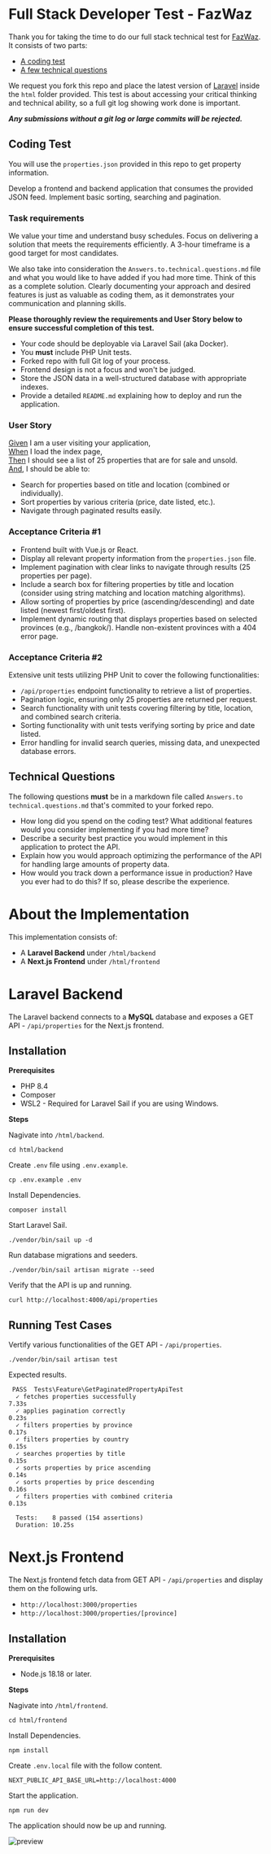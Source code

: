 # Full Stack Developer Test - FazWaz

Thank you for taking the time to do our full stack technical test for [FazWaz](https://www.fazwaz.com). It consists of two parts:

- [A coding test](#coding-test)
- [A few technical questions](#technical-questions)

We request you fork this repo and place the latest version of [Laravel](https://laravel.com/docs/9.x) inside the `html` folder provided. This test is about accessing your critical thinking and technical ability, so a full git log showing work done is important.

**_Any submissions without a git log or large commits will be rejected._**

## Coding Test

You will use the `properties.json` provided in this repo to get property information.

Develop a frontend and backend application that consumes the provided JSON feed. Implement basic sorting, searching and pagination.

### Task requirements

We value your time and understand busy schedules. Focus on delivering a solution that meets the requirements efficiently. A 3-hour timeframe is a good target for most candidates.

We also take into consideration the `Answers.to.technical.questions.md` file and what you would like to have added if you had more time. Think of this as a complete solution. Clearly documenting your approach and desired features is just as valuable as coding them, as it demonstrates your communication and planning skills.

**Please thoroughly review the requirements and User Story below to ensure successful completion of this test.**

- Your code should be deployable via Laravel Sail (aka Docker).
- You **must** include PHP Unit tests.
- Forked repo with full Git log of your process.
- Frontend design is not a focus and won't be judged.
- Store the JSON data in a well-structured database with appropriate indexes.
- Provide a detailed `README.md` explaining how to deploy and run the application.

### User Story

<ins>Given</ins> I am a user visiting your application, </br>
<ins>When</ins> I load the index page, </br>
<ins>Then</ins> I should see a list of 25 properties that are for sale and unsold.</br>
<ins>And</ins>, I should be able to:

- Search for properties based on title and location (combined or individually).
- Sort properties by various criteria (price, date listed, etc.).
- Navigate through paginated results easily.

### Acceptance Criteria #1

- Frontend built with Vue.js or React.
- Display all relevant property information from the `properties.json` file.
- Implement pagination with clear links to navigate through results (25 properties per page).
- Include a search box for filtering properties by title and location (consider using string matching and location matching algorithms).
- Allow sorting of properties by price (ascending/descending) and date listed (newest first/oldest first).
- Implement dynamic routing that displays properties based on selected provinces (e.g., /bangkok/). Handle non-existent provinces with a 404 error page.

### Acceptance Criteria #2

Extensive unit tests utilizing PHP Unit to cover the following functionalities:

- `/api/properties` endpoint functionality to retrieve a list of properties.
- Pagination logic, ensuring only 25 properties are returned per request.
- Search functionality with unit tests covering filtering by title, location, and combined search criteria.
- Sorting functionality with unit tests verifying sorting by price and date listed.
- Error handling for invalid search queries, missing data, and unexpected database errors.

## Technical Questions

The following questions **must** be in a markdown file called `Answers.to technical.questions.md` that's commited to your forked repo.

- How long did you spend on the coding test? What additional features would you consider implementing if you had more time?
- Describe a security best practice you would implement in this application to protect the API.
- Explain how you would approach optimizing the performance of the API for handling large amounts of property data.
- How would you track down a performance issue in production? Have you ever had to do this? If so, please describe the experience.

# About the Implementation

This implementation consists of:

- A **Laravel Backend** under `/html/backend`
- A **Next.js Frontend** under `/html/frontend`

# Laravel Backend

The Laravel backend connects to a **MySQL** database and exposes a GET API - `/api/properties` for the Next.js frontend.

## Installation

**Prerequisites**

- PHP 8.4
- Composer
- WSL2 - Required for Laravel Sail if you are using Windows.

**Steps**

Nagivate into `/html/backend`.

```
cd html/backend
```

Create `.env` file using `.env.example`.

```
cp .env.example .env
```

Install Dependencies.

```
composer install
```

Start Laravel Sail.

```
./vendor/bin/sail up -d
```

Run database migrations and seeders.

```
./vendor/bin/sail artisan migrate --seed
```

Verify that the API is up and running.

```
curl http://localhost:4000/api/properties
```

## Running Test Cases

Vertify various functionalities of the GET API - `/api/properties`.

```
./vendor/bin/sail artisan test
```

Expected results.

```
 PASS  Tests\Feature\GetPaginatedPropertyApiTest
  ✓ fetches properties successfully                                                                                      7.33s
  ✓ applies pagination correctly                                                                                         0.23s
  ✓ filters properties by province                                                                                       0.17s
  ✓ filters properties by country                                                                                        0.15s
  ✓ searches properties by title                                                                                         0.15s
  ✓ sorts properties by price ascending                                                                                  0.14s
  ✓ sorts properties by price descending                                                                                 0.16s
  ✓ filters properties with combined criteria                                                                            0.13s

  Tests:    8 passed (154 assertions)
  Duration: 10.25s
```

# Next.js Frontend

The Next.js frontend fetch data from GET API - `/api/properties` and display them on the following urls.

- `http://localhost:3000/properties`
- `http://localhost:3000/properties/[province]`

## Installation

**Prerequisites**

- Node.js 18.18 or later.

**Steps**

Nagivate into `/html/frontend`.

```
cd html/frontend
```

Install Dependencies.

```
npm install
```

Create `.env.local` file with the follow content.

```
NEXT_PUBLIC_API_BASE_URL=http://localhost:4000
```

Start the application.

```
npm run dev
```

The application should now be up and running.

![preview](https://github.com/Akkarawat/fazwaz-fullstack-test/blob/feature/takehome-assignment/html/frontend/public/app_preview.png)
